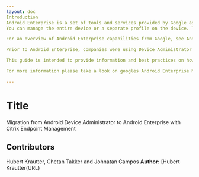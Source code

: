 ```yaml
---
layout: doc
Introduction
Android Enterprise is a set of tools and services provided by Google as an enterprise management solution for Android devices. With Android Enterprise, you use  Citrix Endpoint Management (CEM) to manage coperate-owned and bring your own (BYOD) Android devices. 
You can manage the entire device or a separate profile on the device. The separate profile isolates business accounts, apps, and data from personal accounts, apps, and data. You can also manage devices dedicated to a single use, such as inventory management. 

For an overview of Android Enterprise capabilities from Google, see Android Enterprise Management.

Prior to Android Enterprise, companies were using Device Administrator (DA) to manage and secure Android devices. With the needs of organizations changing, devices now are reaching more corporate and confidential data than ever and at the same time end-users require protection of personal data and are concerned of their privacy. With this Google announced the deprecation of Device Administrator (DA) mode in favor for Android Enterprise, a modern management platform that focuses on security and user privacy. Google is recommending that customers using device administrator mode migrate to Android Enterprise due to Device Administrator (DA) deprecation. 

This guide is intended to provide information and best practices on how to move from a legacy device administrator Android deployment to Android Enterprise by using a managed Google Play Account.

For more information please take a look on googles Android Enterprise Migration Bluebook (https://static.googleusercontent.com/media/www.android.com/en//static/2016/pdfs/enterprise/Android-Enterprise-Migration-Bluebook_2019.pdf)

---
```

# Title
Migration from Android Device Administrator to Android Enterprise with Citrix Endpoint Management


## Contributors
Hubert Krautter, Chetan Takker and Johnatan Campos
**Author:** [Hubert Krautter(URL)
